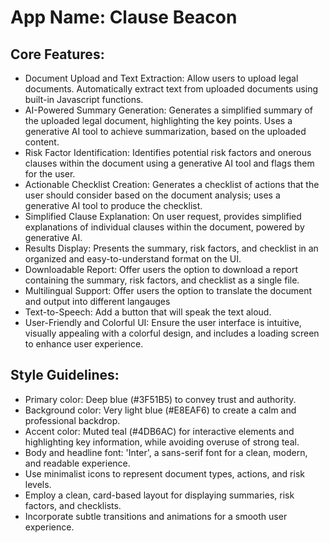 # **App Name**: Clause Beacon

## Core Features:

- Document Upload and Text Extraction: Allow users to upload legal documents. Automatically extract text from uploaded documents using built-in Javascript functions.
- AI-Powered Summary Generation: Generates a simplified summary of the uploaded legal document, highlighting the key points. Uses a generative AI tool to achieve summarization, based on the uploaded content.
- Risk Factor Identification: Identifies potential risk factors and onerous clauses within the document using a generative AI tool and flags them for the user.
- Actionable Checklist Creation: Generates a checklist of actions that the user should consider based on the document analysis; uses a generative AI tool to produce the checklist.
- Simplified Clause Explanation: On user request, provides simplified explanations of individual clauses within the document, powered by generative AI.
- Results Display: Presents the summary, risk factors, and checklist in an organized and easy-to-understand format on the UI.
- Downloadable Report: Offer users the option to download a report containing the summary, risk factors, and checklist as a single file.
- Multilingual Support: Offer users the option to translate the document and output into different langauges
- Text-to-Speech: Add a button that will speak the text aloud.
- User-Friendly and Colorful UI: Ensure the user interface is intuitive, visually appealing with a colorful design, and includes a loading screen to enhance user experience.

## Style Guidelines:

- Primary color: Deep blue (#3F51B5) to convey trust and authority.
- Background color: Very light blue (#E8EAF6) to create a calm and professional backdrop.
- Accent color: Muted teal (#4DB6AC) for interactive elements and highlighting key information, while avoiding overuse of strong teal.
- Body and headline font: 'Inter', a sans-serif font for a clean, modern, and readable experience.
- Use minimalist icons to represent document types, actions, and risk levels.
- Employ a clean, card-based layout for displaying summaries, risk factors, and checklists.
- Incorporate subtle transitions and animations for a smooth user experience.